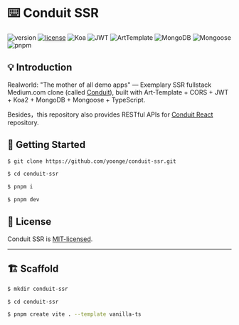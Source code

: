 # ⌨️ Conduit SSR

![version](https://img.shields.io/badge/version-0.2.0-green) [![license](https://img.shields.io/badge/license-MIT-blue)](./LICENSE) ![Koa](https://img.shields.io/badge/Koa-%5E2.14.2-fuchsia) ![JWT](https://img.shields.io/badge/JWT-%5E9.0.0-00f3e6) ![ArtTemplate](https://img.shields.io/badge/ArtTemplate-%5E4.13.2-0f83cd) ![MongoDB](https://img.shields.io/badge/MongoDB-%5E5.1.0-00ed64) ![Mongoose](https://img.shields.io/badge/Mongoose-%5E7.0.3-880000) ![pnpm](https://img.shields.io/badge/pnpm-8.15.5-f69220)


## 💡 Introduction

Realworld: "The mother of all demo apps" — Exemplary SSR fullstack Medium.com clone (called [Conduit](https://github.com/yoonge/conduit-ssr)), built with Art-Template + CORS + JWT + Koa2 + MongoDB + Mongoose + TypeScript.

Besides，this repository also provides RESTful APIs for [Conduit React](https://github.com/yoonge/conduit-react) repository.


## 🔰 Getting Started

```sh
$ git clone https://github.com/yoonge/conduit-ssr.git

$ cd conduit-ssr

$ pnpm i

$ pnpm dev
```


<!-- ## 📁 Index -->


<!-- ## ⚡ Features -->


<!-- ## 📌 TODO -->


## 📄 License

Conduit SSR is [MIT-licensed](./LICENSE).


<!-- ## 🔗 Links -->


----


## 🏗️ Scaffold

```sh
$ mkdir conduit-ssr

$ cd conduit-ssr

$ pnpm create vite . --template vanilla-ts
```


